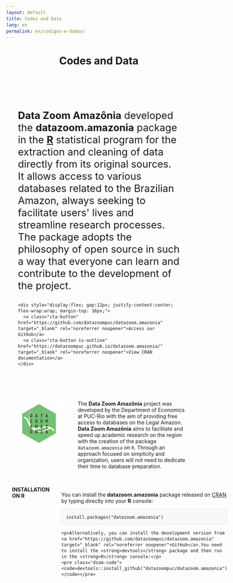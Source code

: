 ```yaml
---
layout: default
title: Codes and Data
lang: en
permalink: en/codigos-e-dados/
---
```


<header class="entry-header has-text-align-center header-footer-group">
  <div class="entry-header-inner section-inner medium">
    <h1 class="entry-title"><strong>Codes and Data</strong></h1>
  </div>
</header>

<!-- HERO -->
<div class="hero hero-docs" style="background-image:url('{{ site.baseurl }}/assets/img/CapaDocumentacao.png'); background-position: 52% 29%; min-height: 500px; display:flex; align-items:center; justify-content:center; padding: 2rem;">
  <div class="hero-content" style="max-width: 840px; background: rgba(255,255,255,0.0);">
    <p style="font-size: 27px;">
      <strong>Data Zoom Amazônia</strong> developed the <strong>datazoom.amazonia</strong> package in the <strong><a href="https://www.r-project.org/" target="_blank" rel="noreferrer noopener">R</a></strong> statistical program for the extraction and cleaning of data directly from its original sources. It allows access to various databases related to the Brazilian Amazon, always seeking to facilitate users' lives and streamline research processes. The package adopts the philosophy of open source in such a way that everyone can learn and contribute to the development of the project.
    </p>

    <div style="display:flex; gap:12px; justify-content:center; flex-wrap:wrap; margin-top: 16px;">
      <a class="cta-button" href="https://github.com/datazoompuc/datazoom.amazonia" target="_blank" rel="noreferrer noopener">Access our GitHub</a>
      <a class="cta-button is-outline" href="https://datazoompuc.github.io/datazoom.amazonia/" target="_blank" rel="noreferrer noopener">View CRAN documentation</a>
    </div>
  </div>
</div>



<!-- GRID: imagem + descrição -->
<style>
  .dzam-grid{display:grid;grid-template-columns:1fr 2fr;gap:2rem;align-items:start;max-width:1100px;margin:2rem auto;padding:0 1rem}
  @media (max-width: 900px){.dzam-grid{grid-template-columns:1fr}}
  .dzam-figure{margin:0}
  .dzam-figure img{max-width:100%;height:auto;display:block}
  .dzam-title{margin:0}
  .dzam-code{background:#f6f8fa;border:1px solid #e1e4e8;border-radius:8px;padding:12px;overflow:auto}
</style>

<!-- Bloco 1: imagem + descrição -->
<section class="dzam-grid">
  <figure class="dzam-figure">
    <a href="https://github.com/datazoompuc/datazoom.amazonia" target="_blank" rel="noreferrer noopener">
      <img src="https://raw.githubusercontent.com/datazoompuc/datazoom.amazonia/master/logo.png"
           alt="Logotipo do Data Zoom Amazônia" loading="lazy" decoding="async">
    </a>
  </figure>

  <div>
    <p>The <strong>Data Zoom Amazônia</strong> project was developed by the Department of Economics at PUC-Rio with the aim of providing free access to databases on the Legal Amazon. <strong>Data Zoom Amazônia</strong> aims to facilitate and speed up academic research on the region with the creation of the package <code>datazoom.amazonia</code> on <code>R</code>. Through an approach focused on simplicity and organization, users will not need to dedicate their time to database preparation.</p>
  </div>
</section>

<!-- Bloco 2: título + instruções de instalação -->
<section class="dzam-grid">
  <div>
    <h4 class="dzam-title" id="instalacao-r">INSTALLATION ON R</h4>
  </div>

  <div>
    <p>You can install the <strong>datazoom.amazonia</strong> package released on <a href="https://cran.r-project.org/web/packages/datazoom.amazonia/index.html" target="_blank" rel="noreferrer noopener">CRAN</a> by typing directly into your <strong>R</strong> console:</p>
    <pre class="dzam-code"><code>install.packages("datazoom.amazonia")</code></pre>

    <p>Alternatively, you can install the development version from <a href="https://github.com/datazoompuc/datazoom.amazonia" target="_blank" rel="noreferrer noopener">GitHub</a>.You need to install the <strong>devtools</strong> package and then run in the <strong>R</strong> console:</p>
    <pre class="dzam-code"><code>devtools::install_github("datazoompuc/datazoom.amazonia")</code></pre>
  </div>
</section>
